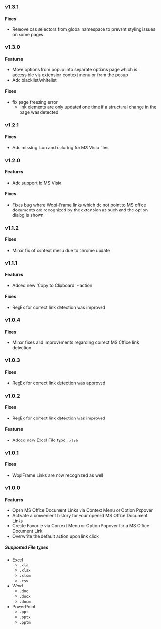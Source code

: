 ### v1.3.1

#### Fixes

- Remove css selectors from global namespace to prevent styling issues on some pages

### v1.3.0

#### Features

- Move options from popup into separate options page which is accessible via extension context menu or from the popup
- Add blacklist/whitelist

#### Fixes 

- fix page freezing error
  - link elements are only updated one time if a structural change in the page was detected 
 
### v1.2.1

#### Fixes

- Add missing icon and coloring for MS Visio files

### v1.2.0

#### Features

- Add support fo MS Visio 

#### Fixes

- Fixes bug where Wopi-Frame links which do not point to MS office documents are recognized by the extension as such
  and the option dialog is shown

### v1.1.2

#### Fixes

- Minor fix of context menu due to chrome update


### v1.1.1

#### Features

- Added new 'Copy to Clipboard' - action

#### Fixes

- RegEx for correct link detection was improved


### v1.0.4

#### Fixes

- Minor fixes and improvements regarding correct MS Office link detection

### v1.0.3

#### Fixes

- RegEx for correct link detection was approved

### v1.0.2

#### Fixes

- RegEx for correct link detection was improved

#### Features

- Added new Excel File type `.xlsb`

### v1.0.1

#### Fixes

- WopiFrame Links are now recognized as well

### v1.0.0

#### Features

- Open MS Office Document Links via Context Menu or Option Popover
- Activate a convenient history for your opened MS Office Document Links
- Create Favorite via Context Menu or Option Popover for a MS Office Document Link
- Overwrite the default action upon link click

##### Supported File types

- Excel
    - `.xls`
    - `.xlsx`
    - `.xlsm`
    - `.csv`
- Word
    - `.doc`
    - `.docx`
    - `.docm`
- PowerPoint
    - `.ppt`
    - `.pptx`
    - `.pptm`
